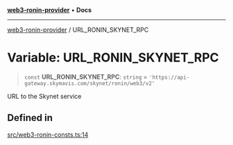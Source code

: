 [**web3-ronin-provider**](../README.md) • **Docs**

***

[web3-ronin-provider](../globals.md) / URL\_RONIN\_SKYNET\_RPC

# Variable: URL\_RONIN\_SKYNET\_RPC

> `const` **URL\_RONIN\_SKYNET\_RPC**: `string` = `'https://api-gateway.skymavis.com/skynet/ronin/web3/v2'`

URL to the Skynet service

## Defined in

[src/web3-ronin-consts.ts:14](https://github.com/chuacw/web3-ronin-provider/blob/4a3e9d183c6bab0e7301d6bb6cb7346d9988c1ec/src/web3-ronin-consts.ts#L14)
